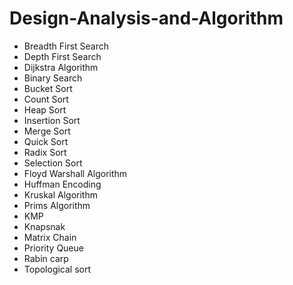# Design-Analysis-and-Algorithm

<ul>
  <li>Breadth First Search</li>
  <li>Depth First Search</li>
  <li>Dijkstra Algorithm</li>
  <li>Binary Search</li>
  <li>Bucket Sort</li>
  <li>Count Sort</li>
  <li>Heap Sort</li>
  <li>Insertion Sort</li>
  <li>Merge Sort</li>
  <li>Quick Sort</li>
  <li>Radix Sort</li>
  <li>Selection Sort</li>
  <li>Floyd Warshall Algorithm</li>
  <li>Huffman Encoding</li>
  <li>Kruskal Algorithm</li>
  <li>Prims Algorithm</li>
  <li>KMP</li>
  <li>Knapsnak</li>
  <li>Matrix Chain</li>
  <li>Priority Queue</li>
  <li>Rabin carp</li>
  <li>Topological sort</li>
</ul>
